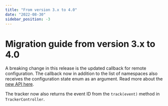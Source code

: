 ```yaml
---
title: "From version 3.x to 4.0"
date: "2022-08-30"
sidebar_position: -3
---
```


# Migration guide from version 3.x to 4.0

A breaking change in this release is the updated callback for remote configuration. The callback now in addition to the list of namespaces also receives the configuration state enum as an argument. Read more about the [new API here](../../remote-configuration/index.md).

The tracker now also returns the event ID from the `track(event)` method in `TrackerController`.

